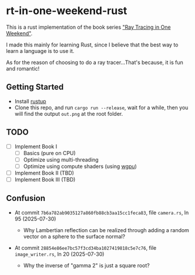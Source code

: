 # rt-in-one-weekend-rust

This is a rust implementation of the book series ["Ray Tracing in One Weekend"](https://raytracing.github.io/).

I made this mainly for learning Rust, since I believe that the best way to learn a language is to use it.

As for the reason of choosing to do a ray tracer...That's because, it is fun and romantic!

## Getting Started
- Install [rustup](https://rustup.rs/)
- Clone this repo, and run `cargo run --release`, wait for a while, then you will find the output `out.png` at the root folder.

## TODO
- [ ] Implement Book I
    - [ ] Basics (pure on CPU)
    - [ ] Optimize using multi-threading
    - [ ] Optimize using compute shaders (using [wgpu](https://github.com/gfx-rs/wgpu))
- [ ] Implement Book II (TBD)
- [ ] Implement Book III (TBD)

## Confusion
- At commit `7b6a782ab9035127a860fb88cb3aa15cc1feca83`, file `camera.rs`, ln 95 (2025-07-30)
    - Why Lambertian reflection can be realized through adding a random vector on a sphere to the surface normal?

- At commit `28854e86ee7bc57f3cd34ba1027419818c5e7c76`, file `image_writer.rs`, ln 20 (2025-07-30)
    - Why the inverse of "gamma 2" is just a square root?
